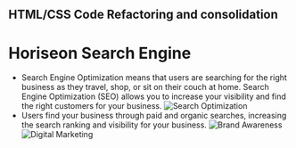 ## HTML/CSS Code Refactoring and consolidation

# Horiseon Search Engine

* Search Engine Optimization means that users are searching for the right business as they travel, shop, or sit on their couch at home. Search Engine Optimization (SEO) allows you to increase your visibility and find the right customers for your business.
![Search Optimization](./assets/images/search-engine-optimization.jpg)
* Users find your business through paid and organic searches, increasing the search ranking and visibility for your business.
![Brand Awareness](./assets/images/social-media-marketing.jpg)
![Digital Marketing](./assets/images/digital-marketing-meeting.jpg)
